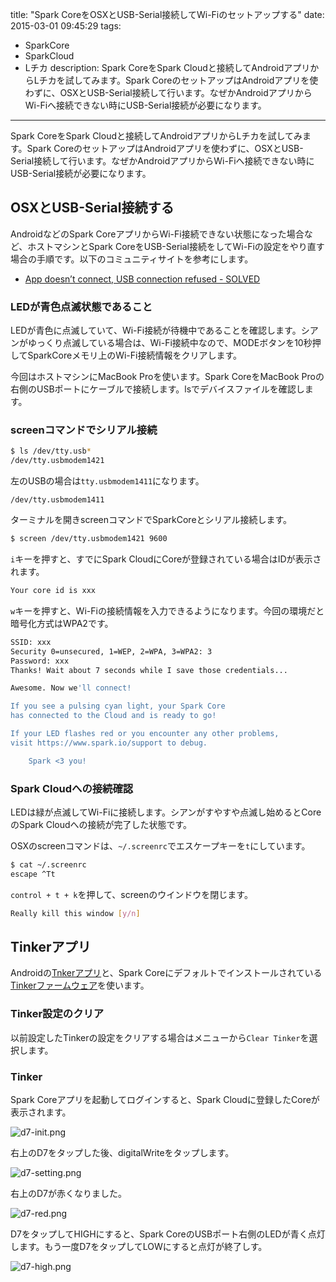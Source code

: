 title: "Spark CoreをOSXとUSB-Serial接続してWi-Fiのセットアップする"
date: 2015-03-01 09:45:29
tags:
 - SparkCore
 - SparkCloud
 - Lチカ
description: Spark CoreをSpark Cloudと接続してAndroidアプリからLチカを試してみます。Spark CoreのセットアップはAndroidアプリを使わずに、OSXとUSB-Serial接続して行います。なぜかAndroidアプリからWi-Fiへ接続できない時にUSB-Serial接続が必要になります。
---

Spark CoreをSpark Cloudと接続してAndroidアプリからLチカを試してみます。Spark CoreのセットアップはAndroidアプリを使わずに、OSXとUSB-Serial接続して行います。なぜかAndroidアプリからWi-Fiへ接続できない時にUSB-Serial接続が必要になります。

<!-- more -->

## OSXとUSB-Serial接続する

AndroidなどのSpark CoreアプリからWi-Fi接続できない状態になった場合など、ホストマシンとSpark CoreをUSB-Serial接続をしてWi-Fiの設定をやり直す場合の手順です。以下のコミュニティサイトを参考にします。

* [App doesn’t connect, USB connection refused - SOLVED](https://community.spark.io/t/app-doesnt-connect-usb-connection-refused-solved/881)

### LEDが青色点滅状態であること

LEDが青色に点滅していて、Wi-Fi接続が待機中であることを確認します。シアンがゆっくり点滅している場合は、Wi-Fi接続中なので、MODEボタンを10秒押してSparkCoreメモリ上のWi-Fi接続情報をクリアします。

今回はホストマシンにMacBook Proを使います。Spark CoreをMacBook Proの右側のUSBポートにケーブルで接続します。lsでデバイスファイルを確認します。

### screenコマンドでシリアル接続

``` bash
$ ls /dev/tty.usb*
/dev/tty.usbmodem1421
```
左のUSBの場合は`tty.usbmodem1411`になります。

``` bahs
/dev/tty.usbmodem1411
```

ターミナルを開きscreenコマンドでSparkCoreとシリアル接続します。

``` bash
$ screen /dev/tty.usbmodem1421 9600
```

`i`キーを押すと、すでにSpark CloudにCoreが登録されている場合はIDが表示されます。

``` bash
Your core id is xxx
```

`w`キーを押すと、Wi-Fiの接続情報を入力できるようになります。今回の環境だと暗号化方式はWPA2です。

``` bash
SSID: xxx
Security 0=unsecured, 1=WEP, 2=WPA, 3=WPA2: 3
Password: xxx
Thanks! Wait about 7 seconds while I save those credentials...

Awesome. Now we'll connect!

If you see a pulsing cyan light, your Spark Core
has connected to the Cloud and is ready to go!

If your LED flashes red or you encounter any other problems,
visit https://www.spark.io/support to debug.

    Spark <3 you!
```

### Spark Cloudへの接続確認

LEDは緑が点滅してWi-Fiに接続します。シアンがすやすや点滅し始めるとCoreのSpark Cloudへの接続が完了した状態です。

OSXのscreenコマンドは、`~/.screenrc`でエスケープキーを`t`にしています。

``` bash
$ cat ~/.screenrc
escape ^Tt
```

`control + t + k`を押して、screenのウインドウを閉じます。

``` bash
Really kill this window [y/n]
```

## Tinkerアプリ

Androidの[Tnkerアプリ](https://play.google.com/store/apps/details?id=io.spark.core.android&hl=ja)と、Spark Coreにデフォルトでインストールされている[Tinkerファームウェア](http://docs.spark.io/tinker/#tinkering-with-tinker-the-tinker-firmware)を使います。


### Tinker設定のクリア

以前設定したTinkerの設定をクリアする場合はメニューから`Clear Tinker`を選択します。

### Tinker

Spark Coreアプリを起動してログインすると、Spark Cloudに登録したCoreが表示されます。

![d7-init.png](/2015/03/01/spark-core-led-blinking/d7-init.png)

右上のD7をタップした後、digitalWriteをタップします。

![d7-setting.png](/2015/03/01/spark-core-led-blinking/d7-setting.png)


右上のD7が赤くなりました。

![d7-red.png](/2015/03/01/spark-core-led-blinking/d7-red.png)

D7をタップしてHIGHにすると、Spark CoreのUSBポート右側のLEDが青く点灯します。もう一度D7をタップしてLOWにすると点灯が終了しす。

![d7-high.png](/2015/03/01/spark-core-led-blinking/d7-high.png)

